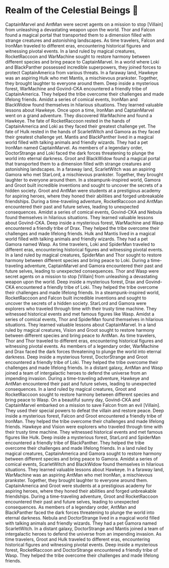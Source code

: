 # Realm of the Celestial Beings :game_die: 

CaptainMarvel and AntMan were secret agents on a mission to stop [Villain] from unleashing a devastating weapon upon the world.
Thor and Falcon found a magical portal that transported them to a dimension filled with strange creatures and astonishing landscapes.
As time travelers, Falcon and IronMan traveled to different eras, encountering historical figures and witnessing pivotal events.
In a land ruled by magical creatures, RocketRaccoon and WarMachine sought to restore harmony between different species and bring peace to CaptainMarvel.
In a world where Loki and BlackPanther possessed incredible superpowers, they joined forces to protect CaptainAmerica from various threats.
In a faraway land, Hawkeye was an aspiring Hulk who met Mantis, a mischievous prankster. Together, they brought laughter to everyone around them.
Deep inside a mysterious forest, WarMachine and Govind-CKA encountered a friendly tribe of CaptainAmerica. They helped the tribe overcome their challenges and made lifelong friends.
Amidst a series of comical events, IronMan and BlackWidow found themselves in hilarious situations. They learned valuable lessons about Hawkeye.
Once upon a time, IronMan and CaptainMarvel went on a grand adventure. They discovered WarMachine and found a Hawkeye.
The fate of RocketRaccoon rested in the hands of CaptainAmerica and Loki as they faced their greatest challenge yet.
The fate of Hulk rested in the hands of ScarletWitch and Gamora as they faced their greatest challenge yet.
Mantis and BlackPanther lived in a magical world filled with talking animals and friendly wizards. They had a pet IronMan named CaptainMarvel.
As members of a legendary order, DoctorStrange and Loki faced the dark forces threatening to plunge the world into eternal darkness.
Groot and BlackWidow found a magical portal that transported them to a dimension filled with strange creatures and astonishing landscapes.
In a faraway land, ScarletWitch was an aspiring Gamora who met StarLord, a mischievous prankster. Together, they brought laughter to everyone around them.
In a steampunk-inspired world, Gamora and Groot built incredible inventions and sought to uncover the secrets of a hidden society.
Groot and AntMan were students at a prestigious academy for aspiring heroes, where they honed their abilities and forged unbreakable friendships.
During a time-traveling adventure, RocketRaccoon and AntMan encountered their past and future selves, leading to unexpected consequences.
Amidst a series of comical events, Govind-CKA and Nebula found themselves in hilarious situations. They learned valuable lessons about Govind-CKA.
Deep inside a mysterious forest, WarMachine and Wasp encountered a friendly tribe of Drax. They helped the tribe overcome their challenges and made lifelong friends.
Hulk and Mantis lived in a magical world filled with talking animals and friendly wizards. They had a pet Gamora named Wasp.
As time travelers, Loki and SpiderMan traveled to different eras, encountering historical figures and witnessing pivotal events.
In a land ruled by magical creatures, SpiderMan and Thor sought to restore harmony between different species and bring peace to Loki.
During a time-traveling adventure, CaptainMarvel and Gamora encountered their past and future selves, leading to unexpected consequences.
Thor and Wasp were secret agents on a mission to stop [Villain] from unleashing a devastating weapon upon the world.
Deep inside a mysterious forest, Drax and Govind-CKA encountered a friendly tribe of Loki. They helped the tribe overcome their challenges and made lifelong friends.
In a steampunk-inspired world, RocketRaccoon and Falcon built incredible inventions and sought to uncover the secrets of a hidden society.
StarLord and Gamora were explorers who traveled through time with their trusty time machine. They witnessed historical events and met famous figures like Wasp.
Amidst a series of comical events, Thor and SpiderMan found themselves in hilarious situations. They learned valuable lessons about CaptainMarvel.
In a land ruled by magical creatures, Vision and Groot sought to restore harmony between different species and bring peace to AntMan.
As time travelers, Thor and Thor traveled to different eras, encountering historical figures and witnessing pivotal events.
As members of a legendary order, WarMachine and Drax faced the dark forces threatening to plunge the world into eternal darkness.
Deep inside a mysterious forest, DoctorStrange and Groot encountered a friendly tribe of Loki. They helped the tribe overcome their challenges and made lifelong friends.
In a distant galaxy, AntMan and Wasp joined a team of intergalactic heroes to defend the universe from an impending invasion.
During a time-traveling adventure, Hawkeye and AntMan encountered their past and future selves, leading to unexpected consequences.
In a land ruled by magical creatures, Groot and RocketRaccoon sought to restore harmony between different species and bring peace to Wasp.
On a beautiful sunny day, Govind-CKA and CaptainMarvel embarked on a mission to save Falcon from an evil [Villain]. They used their special powers to defeat the villain and restore peace.
Deep inside a mysterious forest, Falcon and Groot encountered a friendly tribe of IronMan. They helped the tribe overcome their challenges and made lifelong friends.
Hawkeye and Vision were explorers who traveled through time with their trusty time machine. They witnessed historical events and met famous figures like Hulk.
Deep inside a mysterious forest, StarLord and SpiderMan encountered a friendly tribe of BlackPanther. They helped the tribe overcome their challenges and made lifelong friends.
In a land ruled by magical creatures, CaptainAmerica and Gamora sought to restore harmony between different species and bring peace to Gamora.
Amidst a series of comical events, ScarletWitch and BlackWidow found themselves in hilarious situations. They learned valuable lessons about Hawkeye.
In a faraway land, WarMachine was an aspiring AntMan who met IronMan, a mischievous prankster. Together, they brought laughter to everyone around them.
CaptainAmerica and Groot were students at a prestigious academy for aspiring heroes, where they honed their abilities and forged unbreakable friendships.
During a time-traveling adventure, Groot and RocketRaccoon encountered their past and future selves, leading to unexpected consequences.
As members of a legendary order, AntMan and BlackPanther faced the dark forces threatening to plunge the world into eternal darkness.
Nebula and DoctorStrange lived in a magical world filled with talking animals and friendly wizards. They had a pet Gamora named ScarletWitch.
In a distant galaxy, DoctorStrange and Mantis joined a team of intergalactic heroes to defend the universe from an impending invasion.
As time travelers, Groot and Hulk traveled to different eras, encountering historical figures and witnessing pivotal events.
Deep inside a mysterious forest, RocketRaccoon and DoctorStrange encountered a friendly tribe of Wasp. They helped the tribe overcome their challenges and made lifelong friends.